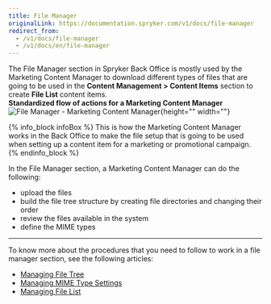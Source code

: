 ```yaml
---
title: File Manager
originalLink: https://documentation.spryker.com/v1/docs/file-manager
redirect_from:
  - /v1/docs/file-manager
  - /v1/docs/en/file-manager
---
```


The File Manager section in Spryker Back Office is mostly used by the Marketing Content Manager to download different types of files that are going to be used in the **Content Management > Content Items** section to create **File List** content items.
</br>**Standardized flow of actions for a Marketing Content Manager**
![File Manager - Marketing Content Manager](https://spryker.s3.eu-central-1.amazonaws.com/docs/User+Guides/Back+Office+User+Guides/File+Manager/file-manager-section.png){height="" width=""}

{% info_block infoBox %}
This is how the Marketing Content Manager works in the Back Office to make the file setup that is going to be used when setting up a content item for a marketing or promotional campaign.
{% endinfo_block %}

In the File Manager section, a Marketing Content Manager can do the following:

* upload the files
* build the file tree structure by creating file directories and changing their order
* review the files available in the system
* define the MIME types
***
To know more about the procedures that you need to follow to work in a file manager section, see the following articles:
* [Managing File Tree](/docs/scos/user/user-guides/201811.0/back-office-user-guide/file-manager/managing-file-tree.html)
* [Managing MIME Type Settings](/docs/scos/user/user-guides/201811.0/back-office-user-guide/file-manager/managing-mime-type-settings.html)
* [Managing File List](/docs/scos/user/user-guides/201811.0/back-office-user-guide/file-manager/managing-file-list.html)
